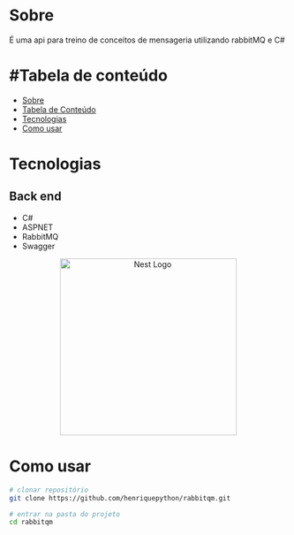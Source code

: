 # Sobre

É uma api para treino de conceitos de mensageria utilizando rabbitMQ e C#



#Tabela de conteúdo
=================
<!--ts-->
   * [Sobre](#Sobre)
   * [Tabela de Conteúdo](#Tabela-de-conteúdo)
   * [Tecnologias](#Tecnologias)
   * [Como usar](#Como-usar)
<!--te-->


# Tecnologias
## Back end
- C# 
- ASPNET
- RabbitMQ
- Swagger


<p align="center">
  <a href="https://dotnet.microsoft.com/en-us/" target="blank"><img src="https://www.targethost.com.br/site/wp-content/uploads/2021/05/hospedagem-asp.net_.png.webp" width="320" alt="Nest Logo" /></a>
</p>



# Como usar

```bash
# clonar repositório
git clone https://github.com/henriquepython/rabbitqm.git

# entrar na pasta do projeto
cd rabbitqm
